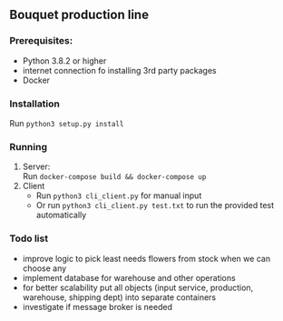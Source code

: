 ## Bouquet production line

### Prerequisites:
- Python 3.8.2 or higher
- internet connection fo installing 3rd party packages
- Docker

### Installation
Run `python3 setup.py install`

### Running
1. Server:  
   Run `docker-compose build && docker-compose up`  
2. Client  
   - Run `python3 cli_client.py` for manual input
   - Or run `python3 cli_client.py test.txt` to run the provided test automatically

### Todo list
- improve logic to pick least needs flowers from stock when we can choose any
- implement database for warehouse and other operations
- for better scalability put all objects (input service, production, warehouse, shipping dept) into separate containers
- investigate if message broker is needed
